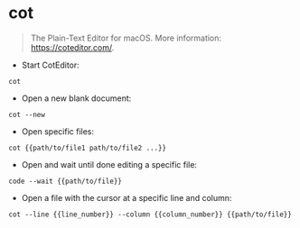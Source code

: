 # cot

> The Plain-Text Editor for macOS.
> More information: <https://coteditor.com/>.

- Start CotEditor:

`cot`

- Open a new blank document:

`cot --new`

- Open specific files:

`cot {{path/to/file1 path/to/file2 ...}}`

- Open and wait until done editing a specific file:

`code --wait {{path/to/file}}`

- Open a file with the cursor at a specific line and column:

`cot --line {{line_number}} --column {{column_number}} {{path/to/file}}`
